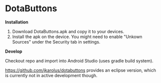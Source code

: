 # DotaButtons

<b>Installation</b>

1. Download DotaButtons.apk and copy it to your devices.
2. Install the apk on the device. You might need to enable "Unkown Sources" under the Security tab in settings.


<b>Develop</b>

Checkout repo and import into Android Studio (uses gradle build system).

https://github.com/jkarolus/dotabuttons provides an eclipse version, which is currently not in active development though.
